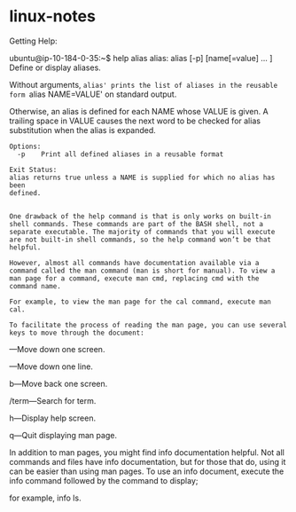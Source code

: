 # linux-notes

Getting Help:

ubuntu@ip-10-184-0-35:~$ help alias
alias: alias [-p] [name[=value] ... ]
    Define or display aliases.
    
Without arguments, `alias' prints the list of aliases in the reusable form `alias NAME=VALUE' on standard output.
    
Otherwise, an alias is defined for each NAME whose VALUE is given. A trailing space in VALUE causes the next word to be checked for alias substitution when the alias is expanded.
    
    Options:
      -p	Print all defined aliases in a reusable format
    
    Exit Status:
    alias returns true unless a NAME is supplied for which no alias has been
    defined.
    
    
    One drawback of the help command is that is only works on built-in shell commands. These commands are part of the BASH shell, not a separate executable. The majority of commands that you will execute are not built-in shell commands, so the help command won’t be that helpful.
    
    However, almost all commands have documentation available via a command called the man command (man is short for manual). To view a man page for a command, execute man cmd, replacing cmd with the command name. 
    
    For example, to view the man page for the cal command, execute man cal.
    
    To facilitate the process of reading the man page, you can use several keys to move through the document:

 <spacebar>—Move down one screen.

 <ENTER>—Move down one line.

 b—Move back one screen.

 /term—Search for term.

 h—Display help screen.

 q—Quit displaying man page.
 
 
 
In addition to man pages, you might find info documentation helpful. Not all commands and files have info documentation, but for those that do, using it can be easier than using man pages. To use an info document, execute the info command followed by the command to display; 

for example, 
        info ls.
